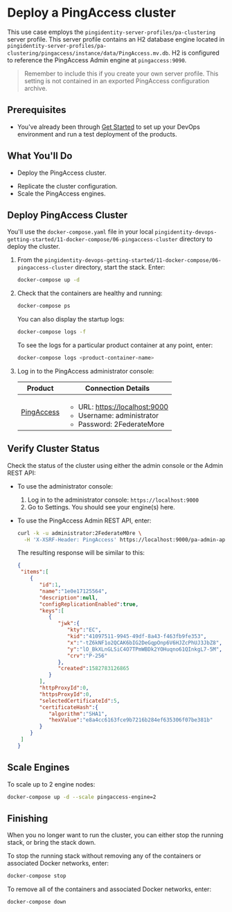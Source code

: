 # Deploy a PingAccess cluster

This use case employs the `pingidentity-server-profiles/pa-clustering` server profile. This server profile contains an H2 database engine located in `pingidentity-server-profiles/pa-clustering/pingaccess/instance/data/PingAccess.mv.db`. H2 is configured to reference the PingAccess Admin engine at `pingaccess:9090`.

> Remember to include this if you create your own server profile. This setting is not contained in an exported PingAccess configuration archive.

## Prerequisites

* You've already been through [Get Started](../get-started/getStarted.md) to set up your DevOps environment and run a test deployment of the products.

## What You'll Do

* Deploy the PingAccess cluster.
<!-- * Verify the cluster status. -->
* Replicate the cluster configuration.
* Scale the PingAccess engines.

## Deploy PingAccess Cluster

You'll use the `docker-compose.yaml` file in your local `pingidentity-devops-getting-started/11-docker-compose/06-pingaccess-cluster` directory to deploy the cluster.

1. From the `pingidentity-devops-getting-started/11-docker-compose/06-pingaccess-cluster` directory, start the stack. Enter:

      ```sh
      docker-compose up -d
      ```

1. Check that the containers are healthy and running:

      ```sh
      docker-compose ps
      ```

      You can also display the startup logs:

      ```sh
      docker-compose logs -f
      ```

      To see the logs for a particular product container at any point, enter:

      ```sh
      docker-compose logs <product-container-name>
      ```

1. Log in to the PingAccess administrator console:

      | Product | Connection Details |
      | --- | --- |
      | [PingAccess](https://localhost:9000) | <ul><li>URL: [https://localhost:9000](https://localhost:9000)</li><li>Username: administrator</li><li>Password: 2FederateMore</li></ul> |

## Verify Cluster Status

Check the status of the cluster using either the admin console or the Admin REST API:

* To use the administrator console:

  1. Log in to the administrator console: `https://localhost:9000`
  1. Go to Settings. You should see your engine(s) here.

* To use the PingAccess Admin REST API, enter:

  ```bash
  curl -k -u administrator:2FederateM0re \
    -H 'X-XSRF-Header: PingAccess' https://localhost:9000/pa-admin-api/v3/engines
  ```

  The resulting response will be similar to this:

  ```json
  {
   "items":[
      {
         "id":1,
         "name":"1e0e17125564",
         "description":null,
         "configReplicationEnabled":true,
         "keys":[
            {
               "jwk":{
                  "kty":"EC",
                  "kid":"41097511-9945-49df-8a43-f463fb9fe353",
                  "x":"-tZ6kNF1o2QCAK6bIG2DeGqpOnp6V6HJZcPhUJ3JbZ8",
                  "y":"lO_BkXLnGLSiC4O7TPmWBDk2YOHuqno61QInkgL7-5M",
                  "crv":"P-256"
               },
               "created":1582783126865
            }
         ],
         "httpProxyId":0,
         "httpsProxyId":0,
         "selectedCertificateId":5,
         "certificateHash":{
            "algorithm":"SHA1",
            "hexValue":"e8a4cc6163fce9b7216b284ef635306f07be381b"
         }
      }
   ]
  }
  ```

<!-- TODO: FIXME - commented all this out as I don't think it is accurate.

## Replicate the cluster configuration

Replicate configuration across the cluster using the either the PingAccess administrator console or the PingAccess Admin REST API:

* To use the administrator console:

  1. Log in to the administrator console: `https://localhost:9000`.
  2. Go to Settings

 * To use the PingAccess Admin REST API, enter:

  ```bash
  curl -k -u administrator:2FederateM0re -H 'X-XSRF-Header: PingAccess' https://localhost:9000/pa-admin-api/v3/engines
  ```

  The resulting response will be similar to this:

  ```json
  {"resultId":"success","message":"Operation succeeded."}
  ``` -->

## Scale Engines

To scale up to 2 engine nodes:

```sh
docker-compose up -d --scale pingaccess-engine=2
```

## Finishing

When you no longer want to run the cluster, you can either stop the running stack, or bring the stack down.

To stop the running stack without removing any of the containers or associated Docker networks, enter:

```sh
docker-compose stop
```

To remove all of the containers and associated Docker networks, enter:

```sh
docker-compose down
```
